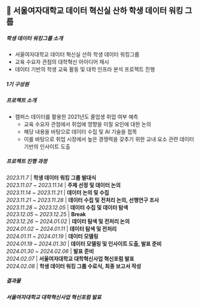 ## 💼 서울여자대학교 데이터 혁신실 산하 학생 데이터 워킹 그룹
##### 학생 데이터 워킹그룹 소개
- 서울여자대학교 데이터 혁신실 산하 학생 데이터 워킹그룹
- 교육 수요자 관점의 대학혁신 아이디어 제시
- 데이터 기반의 학생 교육 활동 및 대학 인프라 분석 프로젝트 진행
     
##### 1기 구성원

##### 프로젝트 소개
- 캠퍼스 데이터를 활용한 2021년도 졸업생 취업 여부 예측
  - 교육 수요자 관점에서 취업에 영향을 미칠 요인에 대한 논의
  - 해당 내용을 바탕으로 데이터 수집 및 AI 기술을 접목
  - 이를 바탕으로 취업 시장에서 높은 경쟁력을 갖추기 위한 교내 요소 관련 데이터 기반의 인사이트 도출
      
##### 프로젝트 진행 과정
*2023.11.7* | **학생 데이터 워킹 그룹 발대식**       
*2023.11.07 ~ 2023.11.14* | **주제 선정 및 데이터 논의**         
*2023.11.14 ~ 2023.11.21* | **데이터 논의 및 수집**       
*2023.11.21 ~ 2023.11.28* | **데이터 수집 및 전처리 논의, 선행연구 조사**     
*2023.11.28 ~ 2023.12.05* | **데이터 수집 및 데이터 탐색**      
*2023.12.05 ~ 2023.12.25* | **Break**       
*2023.12.26 ~ 2024.01.02* | **데이터 탐색 및 전처리 논의**       
*2024.01.02 ~ 2024.01.11* | **데이터 탐색 및 전처리**     
*2024.01.11 ~ 2024.01.19* | **데이터 모델링**      
*2024.01.19 ~ 2024.01.30* | **데이터 모델링 및 인사이트 도출, 발표 준비**     
*2024.01.30 ~ 2024.02.06* | **발표 준비**       
*2024.02.07* | **서울여자대학교 대학혁신사업 혁신포럼 발표**      
*2024.02.08* | **학생 데이터 워킹 그룹 수료식, 최종 보고서 작성**      

##### 결과물

##### 서울여자대학교 대학혁신사업 혁신포럼 발표
